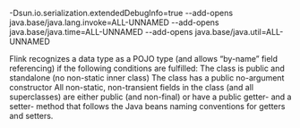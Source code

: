 -Dsun.io.serialization.extendedDebugInfo=true --add-opens java.base/java.lang.invoke=ALL-UNNAMED --add-opens java.base/java.time=ALL-UNNAMED --add-opens java.base/java.util=ALL-UNNAMED

Flink recognizes a data type as a POJO type (and allows “by-name” field referencing) if the following conditions are fulfilled:
The class is public and standalone (no non-static inner class)
The class has a public no-argument constructor
All non-static, non-transient fields in the class (and all superclasses) are either public (and non-final) or have a public getter- and a setter- method that follows the Java beans naming conventions for getters and setters.
